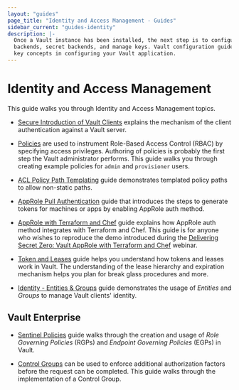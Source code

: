 ```yaml
---
layout: "guides"
page_title: "Identity and Access Management - Guides"
sidebar_current: "guides-identity"
description: |-
  Once a Vault instance has been installed, the next step is to configure auth
  backends, secret backends, and manage keys. Vault configuration guides addresses
  key concepts in configuring your Vault application.   
---
```


# Identity and Access Management

This guide walks you through Identity and Access Management topics.

- [Secure Introduction of Vault Clients](/guides/identity/secure-intro.html)
explains the mechanism of the client authentication against a Vault server.

- [Policies](/guides/identity/policies.html) are used to instrument
Role-Based Access Control (RBAC) by specifying access privileges. Authoring of
policies is probably the first step the Vault administrator performs. This guide
walks you through creating example policies for `admin` and `provisioner` users.

- [ACL Policy Path Templating](/guides/identity/policy-templating.html) guide
demonstrates templated policy paths to allow non-static paths.

- [AppRole Pull Authentication](/guides/identity/authentication.html) guide
that introduces the steps to generate tokens for machines or apps by enabling
AppRole auth method.

- [AppRole with Terraform and Chef](/guides/identity/approle-trusted-entities.html)
guide explains how AppRole auth method integrates with Terraform and Chef.
This guide is for anyone who wishes to reproduce the demo introduced during
the [Delivering Secret Zero: Vault AppRole with Terraform and
Chef](https://www.hashicorp.com/resources/delivering-secret-zero-vault-approle-terraform-chef)
webinar.

- [Token and Leases](/guides/identity/lease.html) guide helps you
understand how tokens and leases work in Vault. The understanding of the
lease hierarchy and expiration mechanism helps you plan for break glass
procedures and more.

- [Identity - Entities & Groups](/guides/identity/identity.html) guide
demonstrates the usage of _Entities_ and _Groups_ to manage Vault clients'
identity.

## Vault Enterprise

- [Sentinel Policies](/guides/identity/sentinel.html) guide
walks through the creation and usage of _Role Governing Policies_ (RGPs) and
_Endpoint Governing Policies_ (EGPs) in Vault.

- [Control Groups](/guides/identity/control-groups.html) can be used to enforce
additional authorization factors before the request can be completed. This
guide walks through the implementation of a Control Group.

